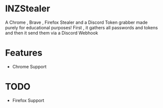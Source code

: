 # INZStealer
A Chrome , Brave , Firefox Stealer and a Discord Token grabber made purely for educational purposes!
First , it gathers all passwords and tokens and then it send them via a Discord Webhook


# Features
  - Chrome Support

# TODO
  - Firefox Support
